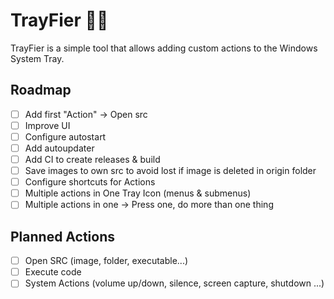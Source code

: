 # TrayFier 🧙‍♂️

TrayFier is a simple tool that allows adding custom actions to the Windows System Tray.

## Roadmap

- [ ] Add first "Action" -> Open src
- [ ] Improve UI
- [ ] Configure autostart
- [ ] Add autoupdater
- [ ] Add CI to create releases & build
- [ ] Save images to own src to avoid lost if image is deleted in origin folder
- [ ] Configure shortcuts for Actions
- [ ] Multiple actions in One Tray Icon (menus & submenus)
- [ ] Multiple actions in one -> Press one, do more than one thing

## Planned Actions

- [ ] Open SRC (image, folder, executable...)
- [ ] Execute code
- [ ] System Actions (volume up/down, silence, screen capture, shutdown ...)
